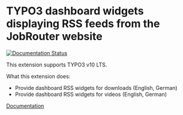 # TYPO3 dashboard widgets displaying RSS feeds from the JobRouter website

[![Documentation Status](https://readthedocs.org/projects/typo3-jobrouter-rss-widgets/badge/?version=latest)](https://typo3-jobrouter.readthedocs.io/projects/rss-widgets/)

This extension supports TYPO3 v10 LTS.

What this extension does:
  * Provide dashboard RSS widgets for downloads (English, German)
  * Provide dashboard RSS widgets for videos (English, German)

[Documentation](https://typo3-jobrouter.readthedocs.io/projects/rss-widgets/)
